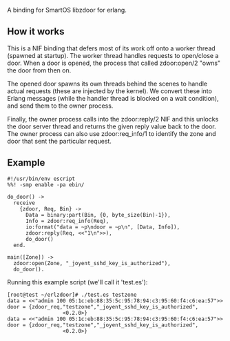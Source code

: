 
A binding for SmartOS libzdoor for erlang.

## How it works

This is a NIF binding that defers most of its work off onto a worker thread (spawned at startup). The worker thread handles requests to open/close a door. When a door is opened, the process that called zdoor:open/2 "owns" the door from then on.

The opened door spawns its own threads behind the scenes to handle actual requests (these are injected by the kernel). We convert these into Erlang messages (while the handler thread is blocked on a wait condition), and send them to the owner process.

Finally, the owner process calls into the zdoor:reply/2 NIF and this unlocks the door server thread and returns the given reply value back to the door. The owner process can also use zdoor:req_info/1 to identify the zone and door that sent the particular request.

## Example

    #!/usr/bin/env escript
    %%! -smp enable -pa ebin/

    do_door() ->
      receive
        {zdoor, Req, Bin} ->
          Data = binary:part(Bin, {0, byte_size(Bin)-1}),
          Info = zdoor:req_info(Req),
          io:format("data = ~p\ndoor = ~p\n", [Data, Info]),
          zdoor:reply(Req, <<"1\n">>),
          do_door()
      end.

    main([Zone]) ->
      zdoor:open(Zone, "_joyent_sshd_key_is_authorized"),
      do_door().

Running this example script (we'll call it 'test.es'):

    [root@test ~/erlzdoor]# ./test.es testzone
    data = <<"admin 100 05:1c:eb:88:35:5c:95:78:94:c3:95:60:f4:c6:ea:57">>
    door = {zdoor_req,"testzone","_joyent_sshd_key_is_authorized",
                      <0.2.0>}
    data = <<"admin 100 05:1c:eb:88:35:5c:95:78:94:c3:95:60:f4:c6:ea:57">>
    door = {zdoor_req,"testzone","_joyent_sshd_key_is_authorized",
                      <0.2.0>}
